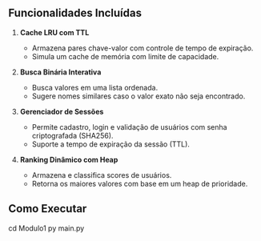 ## Funcionalidades Incluídas

1. **Cache LRU com TTL**
   - Armazena pares chave-valor com controle de tempo de expiração.
   - Simula um cache de memória com limite de capacidade.

2. **Busca Binária Interativa**
   - Busca valores em uma lista ordenada.
   - Sugere nomes similares caso o valor exato não seja encontrado.

3. **Gerenciador de Sessões**
   - Permite cadastro, login e validação de usuários com senha criptografada (SHA256).
   - Suporte a tempo de expiração da sessão (TTL).

4. **Ranking Dinâmico com Heap**
   - Armazena e classifica scores de usuários.
   - Retorna os maiores valores com base em um heap de prioridade.

## Como Executar

cd Modulo1
py main.py
